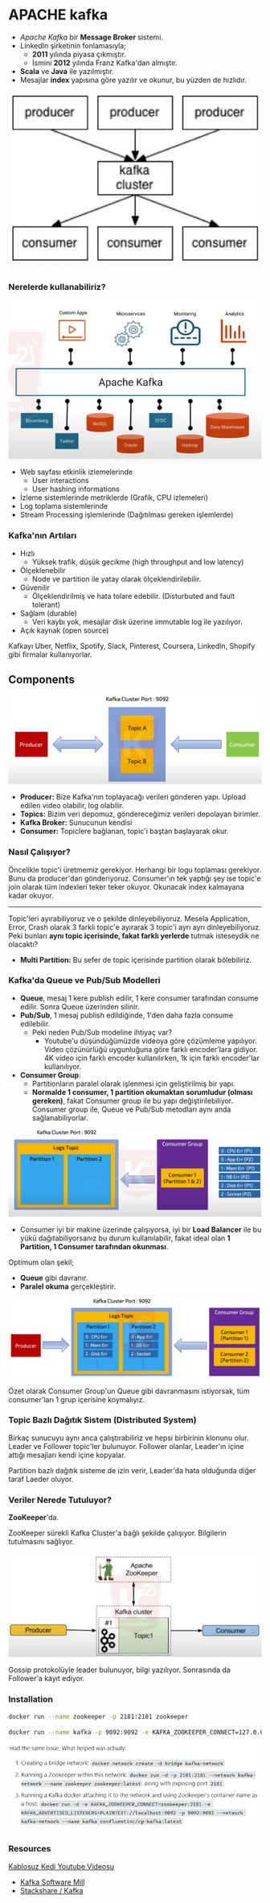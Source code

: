 # APACHE kafka

- *Apache Kafka* bir **Message Broker** sistemi.
- LinkedIn şirketinin fonlamasıyla;
  - **2011** yılında piyasa çıkmıştır.
  - İsmini **2012** yılında Franz Kafka'dan almıştır.
- **Scala** ve **Java** ile yazılmıştır.
- Mesajlar **index** yapısına göre yazılır ve okunur, bu yüzden de hızlıdır.

![Alt text](./assets/cluster-cons-prod.png)

### Nerelerde kullanabiliriz?

![Alt text](./assets/where-to-use.png)

- Web sayfası etkinlik izlemelerinde
  - User interactions
  - User hashing informations
- İzleme sistemlerinde metriklerde (Grafik, CPU izlemeleri)
- Log toplama sistemlerinde
- Stream Processing işlemlerinde (Dağıtılması gereken işlemlerde)

### Kafka'nın **Artıları**

- Hızlı
  - Yüksek trafik, düşük gecikme (high throughput and low latency)
- Ölçeklenebilir
  - Node ve partition ile yatay olarak ölçeklendirilebilir.
- Güvenilir
  - Ölçeklendirilmiş ve hata tolare edebilir. (Disturbuted and fault tolerant)
- Sağlam (durable)
  - Veri kaybı yok, mesajlar disk üzerine immutable log ile yazılıyor.
- Açık kaynak (open source)

Kafkayı Uber, Netflix, Spotify, Slack, Pinterest, Coursera, LinkedIn, Shopify gibi firmalar kullanıyorlar.

## **Components**

![Alt text](./assets/components-of-kafka.png)

- **Producer:** Bize Kafka'nın toplayacağı verileri gönderen yapı. Upload edilen video olabilir, log olabilir.
- **Topics:** Bizim veri depomuz, göndereceğimiz verileri depolayan birimler.
- **Kafka Broker:** Sunucunun kendisi
- **Consumer:** Topiclere bağlanan, topic'i baştan başlayarak okur.

### Nasıl Çalışıyor?

Öncelikle topic'i üretmemiz gerekiyor. Herhangi bir logu toplaması gerekiyor. Bunu da producer'dan gönderiyoruz. Consumer'ın tek yaptığı şey ise topic'e join olarak tüm indexleri teker teker okuyor. Okunacak index kalmayana kadar okuyor.

----

Topic'leri ayırabiliyoruz ve o şekilde dinleyebiliyoruz. Mesela Application, Error, Crash olarak 3 farklı topic'e ayırarak 3 topic'i ayrı ayrı dinleyebiliyoruz. Peki bunları **aynı topic içerisinde, fakat farklı yerlerde** tutmak isteseydik ne olacaktı?

- **Multi Partition:** Bu sefer de topic içerisinde partition olarak bölebiliriz.

### Kafka'da **Queue ve Pub/Sub Modelleri**

- **Queue**, mesaj 1 kere publish edilir, 1 kere consumer tarafından consume edilir. Sonra Queue üzerinden silinir.
- **Pub/Sub**, 1 mesaj publish edildiğinde, 1'den daha fazla consume edilebilir.
  - Peki neden Pub/Sub modeline ihtiyaç var?
    - Youtube'u düşündüğümüzde videoya göre çözümleme yapılıyor. Video çözünürlüğü uygunluğuna göre farklı encoder'lara gidiyor. 4K video için farklı encoder kullanılırken, 1k için farklı encoder'lar kullanılıyor.
- **Consumer Group**:
  - Partitionların paralel olarak işlenmesi için geliştirilmiş bir yapı.
  - **Normalde 1 consumer, 1 partition okumaktan sorumludur (olması gereken)**, fakat Consumer group ile bu yapı değiştirilebiliyor. Consumer group ile, Queue ve Pub/Sub metodları aynı anda sağlanabiliyorlar.

![Alt text](./assets/consumer-group.png)

- Consumer iyi bir makine üzerinde çalışıyorsa, iyi bir **Load Balancer** ile bu yükü dağıtabiliyorsanız bu durum kullanılabilir, fakat ideal olan **1 Partition, 1 Consumer tarafından okunması**.

Optimum olan şekil;
- **Queue** gibi davranır.
- **Paralel okuma** gerçekleştirir.

![Alt text](./assets/optimal.png)

Özet olarak Consumer Group'un Queue gibi davranmasını istiyorsak, tüm consumer'ları 1 grup içerisine koymalıyız.

### Topic Bazlı Dağıtık Sistem (Distributed System)

Birkaç sunucuyu aynı anca çalıştırabiliriz ve hepsi birbirinin klonunu olur. Leader ve Follower topic'ler bulunuyor. Follower olanlar, Leader'ın içine attığı mesajları kendi içine kopyalar.

Partition bazlı dağıtık sisteme de izin verir, Leader'da hata olduğunda diğer taraf Laeder oluyor.

### Veriler Nerede Tutuluyor?

**ZooKeeper**'da.

ZooKeeper sürekli Kafka Cluster'a bağlı şekilde çalışıyor. Bilgilerin tutulmasını sağlıyor. 

![Alt text](./assets/zookeeper.png)

Gossip protokolüyle leader bulunuyor, bilgi yazılıyor. Sonrasında da Follower'a kayıt ediyor.

### Installation

```sh
docker run --name zookeeper -p 2181:2181 zookeeper
```

```sh
docker run --name kafka -p 9092:9092 -e KAFKA_ZOOKEEPER_CONNECT=127.0.0.1:2181 -e KAFKA_ADVERTISED_LISTENERS=PLAINTEXT://127.0.0.1:9092 -e KAFKA_OFFSETS_TOPIC_REPLICATION_FACTOR=1 confluentinc/cp-kafka
```

![Alt text](./assets/installation.png)

### Resources
<a href="https://www.youtube.com/watch?v=ZphPT3r6fnU&t=3s&ab_channel=kablosuzkedi">Kablosuz Kedi Youtube Videosu</a>

- <a href="https://kafka.softwaremill.com/">Kafka Software Mill</a>
- <a href="https://stackshare.io/kafka">Stackshare / Kafka</a>